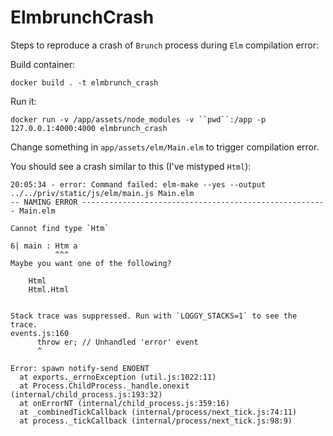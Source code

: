 # ElmbrunchCrash

Steps to reproduce a crash of `Brunch` process during `Elm` compilation error:

Build container:

`docker build . -t elmbrunch_crash`

Run it:

`docker run -v /app/assets/node_modules -v ``pwd``:/app -p 127.0.0.1:4000:4000 elmbrunch_crash`

Change something in `app/assets/elm/Main.elm` to trigger compilation error.

You should see a crash similar to this (I've mistyped `Html`):

```
20:05:34 - error: Command failed: elm-make --yes --output ../../priv/static/js/elm/main.js Main.elm
-- NAMING ERROR ------------------------------------------------------- Main.elm

Cannot find type `Htm`

6| main : Htm a
          ^^^
Maybe you want one of the following?

    Html
    Html.Html


Stack trace was suppressed. Run with `LOGGY_STACKS=1` to see the trace.
events.js:160
      throw er; // Unhandled 'error' event
      ^

Error: spawn notify-send ENOENT
  at exports._errnoException (util.js:1022:11)
  at Process.ChildProcess._handle.onexit (internal/child_process.js:193:32)
  at onErrorNT (internal/child_process.js:359:16)
  at _combinedTickCallback (internal/process/next_tick.js:74:11)
  at process._tickCallback (internal/process/next_tick.js:98:9)
```
